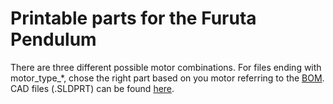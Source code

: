 # Printable parts for the Furuta Pendulum

There are three different possible motor combinations. For files ending with motor_type_*, chose the right part based on you motor referring to the [BOM]( https://github.com/Larsosterholt/UiA-Furuta-Pendulum/wiki/Bill_of_Materials). CAD files (.SLDPRT) can be found [here](https://github.com/Larsosterholt/UiA-Furuta-Pendulum/tree/main/parts/CAD_parts_for_printing).
